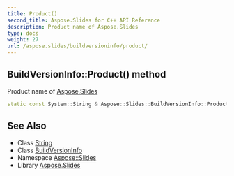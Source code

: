 ```yaml
---
title: Product()
second_title: Aspose.Slides for C++ API Reference
description: Product name of Aspose.Slides
type: docs
weight: 27
url: /aspose.slides/buildversioninfo/product/
---
```

## BuildVersionInfo::Product() method


Product name of [Aspose.Slides](../../)

```cpp
static const System::String & Aspose::Slides::BuildVersionInfo::Product()
```

## See Also

* Class [String](../../../system/string/)
* Class [BuildVersionInfo](../)
* Namespace [Aspose::Slides](../../)
* Library [Aspose.Slides](../../../)